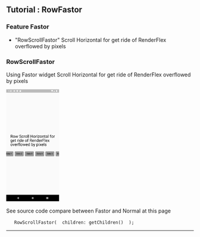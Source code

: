 ## Tutorial : RowFastor

### Feature Fastor 
* "RowScrollFastor" Scroll Horizontal for get ride of RenderFlex overflowed by pixels 


### RowScrollFastor

Using Fastor widget Scroll Horizontal for get ride of RenderFlex overflowed by pixels

<img src="https://raw.githubusercontent.com/AbdallahAndroid/fastor_app/master/tutorial/row/scroll.png" 
 height="300"/>

See source code compare between Fastor and Normal at this page

```
   RowScrollFastor(  children: getChildren()  );
```
 

<hr class="solid">
